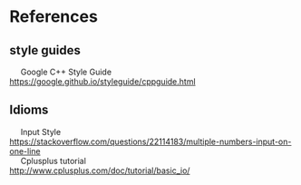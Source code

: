 
# References 

## style guides
  
&nbsp;&nbsp;&nbsp;&nbsp;&nbsp;Google C++ Style Guide  
https://google.github.io/styleguide/cppguide.html


## Idioms
&nbsp;&nbsp;&nbsp;&nbsp;&nbsp;Input Style  
https://stackoverflow.com/questions/22114183/multiple-numbers-input-on-one-line  
&nbsp;&nbsp;&nbsp;&nbsp;&nbsp;Cplusplus tutorial  
http://www.cplusplus.com/doc/tutorial/basic_io/